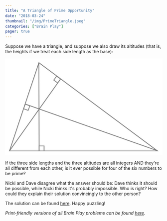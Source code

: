```yaml
---
title: "A Triangle of Prime Opportunity"
date: "2018-03-24"
thumbnail: "/img/PrimeTriangle.jpeg"
categories: ["Brain Play"]
pager: true
---
```



Suppose we have a triangle, and suppose we also draw its altitudes (that is, the heights if we treat each side length as the base):

![](/img/PrimeTriangle.jpeg)

If the three side lengths and the three altitudes are all integers AND they're all different from each other, is it ever possible for four of the six numbers to be prime?

Nicki and Dave disagree what the answer should be: Dave thinks it should be possible, while Nicki thinks it's probably impossible. Who is right? How could they explain their solution convincingly to the other person?

The solution can be found [here](/brain-play/a-triangle-of-prime-opportunity-solution/). Happy puzzling!

*Print-friendly versions of all Brain Play problems can be found [here](/brain-play-problems-and-solutions/ "Brain Play Problems and Solutions").*

